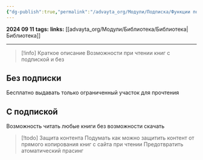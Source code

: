 ```yaml
---
{"dg-publish":true,"permalink":"/advayta_org/Модули/Подписка/Функции подписки в библиотеке/"}
---
```


**2024 09 11**
**tags:**
**links:** [[advayta_org/Модули/Библиотека/Библиотека\|Библиотека]]

---

> [!info] Краткое описание
> Возможности при чтении книг с подпиской и без

## Без подписки
Бесплатно выдавать только ограниченный участок для прочтения
## С подпиской
Возможность читать любые книги без возможности скачать

> [!todo] Защита контента
> Подумать как можно защитить контент от прямого копирования книг с сайта при чтении
> Предотвратить атоматический прасинг

